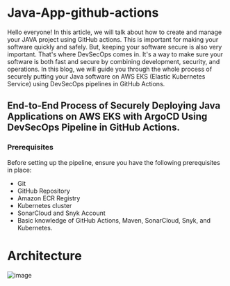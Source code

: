 # Java-App-github-actions
Hello everyone! In this article, we will talk about how to create and manage your JAVA project using GitHub actions. This is important for making your software quickly and safely. But, keeping your software secure is also very important. That's where DevSecOps comes in. It's a way to make sure your software is both fast and secure by combining development, security, and operations. In this blog, we will guide you through the whole process of securely putting your Java software on AWS EKS (Elastic Kubernetes Service) using DevSecOps pipelines in GitHub Actions.

## End-to-End Process of Securely Deploying Java Applications on AWS EKS with ArgoCD Using DevSecOps Pipeline in GitHub Actions.

### Prerequisites

Before setting up the pipeline, ensure you have the following prerequisites in place:
- Git
- GitHub Repository
- Amazon ECR Registry
- Kubernetes cluster
- SonarCloud and Snyk Account
- Basic knowledge of GitHub Actions, Maven, SonarCloud, Snyk, and Kubernetes.



# Architecture
![image](https://github.com/rahuls512/Java-App-github-actions/assets/123796550/538b654c-57df-410a-80b1-9061c71e3c21)


